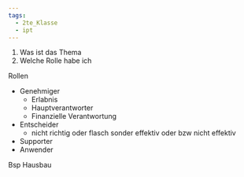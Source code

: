 ```yaml
---
tags:
  - 2te_Klasse
  - ipt
---
```

1. Was ist das Thema
2. Welche Rolle habe ich

Rollen
- Genehmiger 
	- Erlabnis 
	- Hauptverantworter 
	- Finanzielle Verantwortung
- Entscheider 
	- nicht richtig oder flasch sonder effektiv oder bzw nicht effektiv
- Supporter 
- Anwender

Bsp Hausbau
